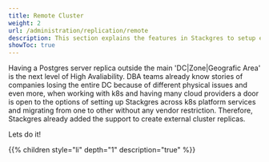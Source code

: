 ```yaml
---
title: Remote Cluster
weight: 2
url: /administration/replication/remote
description: This section explains the features in Stackgres to setup external replication clusters.
showToc: true
---
```


Having a Postgres server replica outside the main 'DC|Zone|Geografic Area' is the next level of High Avaliability. DBA teams already know stories of companies losing the entire DC because of different physical issues and even more, when working with k8s and having many cloud providers a door is open to the options of setting up Stackgres across k8s platform services and migrating from one to other without any vendor restriction. Therefore, Stackgres already added the support to create external cluster replicas.

Lets do it!

{{% children style="li" depth="1" description="true" %}}
